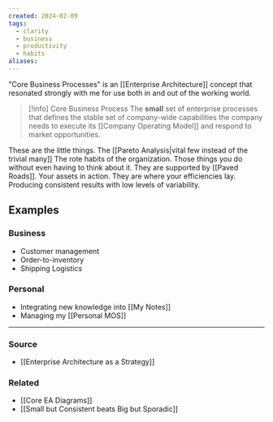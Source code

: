 ```yaml
---
created: 2024-02-09
tags:
  - clarity
  - business
  - productivity
  - habits
aliases:
---
```

"Core Business Processes" is an [[Enterprise Architecture]] concept that resonated strongly with me for use both in and out of the working world. 

> [!info] Core Business Process
> The **small** set of enterprise processes that defines the stable set of company-wide capabilities the company needs to execute its [[Company Operating Model]] and respond to market opportunities. 

These are the little things. The [[Pareto Analysis|vital few instead of the trivial many]]  The rote habits of the organization. Those things you do without even having to think about it. They are supported by [[Paved Roads]]. Your assets in action. They are where your efficiencies lay. Producing consistent results with low levels of variability. 

## Examples
### Business
- Customer management
- Order-to-inventory
- Shipping Logistics

### Personal
- Integrating new knowledge into [[My Notes]]
- Managing my [[Personal MOS]]

****
### Source
- [[Enterprise Architecture as a Strategy]]

### Related
- [[Core EA Diagrams]]
- [[Small but Consistent beats Big but Sporadic]]